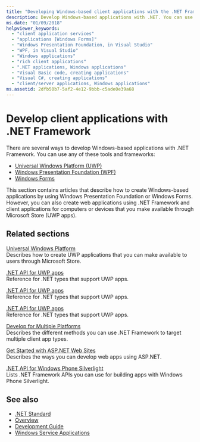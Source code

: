 ```yaml
---
title: "Developing Windows-based client applications with the .NET Framework"
description: Develop Windows-based applications with .NET. You can use Universal Windows Platform (UWP), Windows Presentation Foundation (WPF), or Windows Forms.
ms.date: "01/09/2018"
helpviewer_keywords: 
  - "client application services"
  - "applications [Windows Forms]"
  - "Windows Presentation Foundation, in Visual Studio"
  - "WPF, in Visual Studio"
  - "Windows applications"
  - "rich client applications"
  - ".NET applications, Windows applications"
  - "Visual Basic code, creating applications"
  - "Visual C#, creating applications"
  - "client/server applications, Windows applications"
ms.assetid: 2dfb50b7-5af2-4e12-9bbb-c5ade0e39a68
---
```

# Develop client applications with .NET Framework

There are several ways to develop Windows-based applications with .NET Framework. You can use any of these tools and frameworks:

- [Universal Windows Platform (UWP)](/windows/uwp/)
- [Windows Presentation Foundation (WPF)](/dotnet/desktop/wpf/)
- [Windows Forms](/dotnet/desktop/winforms/)

This section contains articles that describe how to create Windows-based applications by using Windows Presentation Foundation or Windows Forms. However, you can also create web applications using .NET Framework and client applications for computers or devices that you make available through Microsoft Store (UWP apps).

## Related sections

[Universal Windows Platform](/windows/uwp/)\
Describes how to create UWP applications that you can make available to users through Microsoft Store.

[.NET API for UWP apps](../../api/index.md?preservedview=dotnet-uwp-10.0)\
Reference for .NET types that support UWP apps.

[.NET API for UWP apps](../../api/index.md?preserveview=dotnet-uwp-10.0)\
Reference for .NET types that support UWP apps.

[.NET API for UWP apps](../../api/index.md?preserved-view=dotnet-uwp-10.0)\
Reference for .NET types that support UWP apps.
  
[Develop for Multiple Platforms](/previous-versions/dotnet/framework/cross-platform/index)\
Describes the different methods you can use .NET Framework to target multiple client app types.

[Get Started with ASP.NET Web Sites](https://dotnet.microsoft.com/apps/aspnet/web-apps)\
Describes the ways you can develop web apps using ASP.NET.

[.NET API for Windows Phone Silverlight](/previous-versions/windows/apps/jj207211\(v=vs.105\))\
Lists .NET Framework APIs you can use for building apps with Windows Phone Silverlight.

## See also

- [.NET Standard](../standard/net-standard.md)
- [Overview](./get-started/overview.md)
- [Development Guide](./development-guide.md)
- [Windows Service Applications](./windows-services/index.md)
